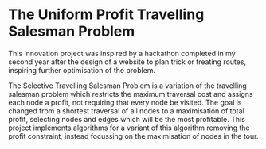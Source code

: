 # The Uniform Profit Travelling Salesman Problem

This innovation project was inspired by a hackathon completed in my second year after the design of a website to plan trick or treating routes, inspiring further optimisation of the problem.

The Selective Travelling Salesman Problem is a variation of the travelling salesman problem which restricts the maximum traversal cost and assigns each node a profit, not requiring that every node be visited.
The goal is changed from a shortest traversal of all nodes to a maximisation of total profit, selecting nodes and edges which will be the most profitable.
This project implements algorithms for a variant of this algorithm removing the profit constraint, instead focussing on the maximisation of nodes in the tour.
